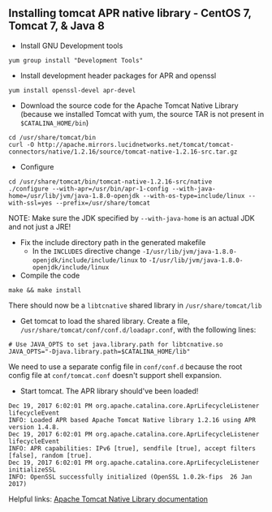 ## Installing tomcat APR native library - CentOS 7, Tomcat 7, & Java 8
* Install GNU Development tools  
```
yum group install "Development Tools"
```
* Install development header packages for APR and openssl  
```
yum install openssl-devel apr-devel
```
* Download the source code for the Apache Tomcat Native Library (because we installed Tomcat with yum, the source TAR is not present in `$CATALINA_HOME/bin`)  
```
cd /usr/share/tomcat/bin
curl -O http://apache.mirrors.lucidnetworks.net/tomcat/tomcat-connectors/native/1.2.16/source/tomcat-native-1.2.16-src.tar.gz
```
* Configure  
```
cd /usr/share/tomcat/bin/tomcat-native-1.2.16-src/native
./configure --with-apr=/usr/bin/apr-1-config --with-java-home=/usr/lib/jvm/java-1.8.0-openjdk --with-os-type=include/linux --with-ssl=yes --prefix=/usr/share/tomcat
```
  NOTE: Make sure the JDK specified by `--with-java-home` is an actual JDK and not just a JRE!
* Fix the include directory path in the generated makefile  
    - In the `INCLUDES` directive change `-I/usr/lib/jvm/java-1.8.0-openjdk/include/include/linux` to `-I/usr/lib/jvm/java-1.8.0-openjdk/include/linux`    
* Compile the code  
```
make && make install
```
  There should now be a `libtcnative` shared library in `/usr/share/tomcat/lib`
* Get tomcat to load the shared library. Create a file, `/usr/share/tomcat/conf/conf.d/loadapr.conf`, with the following lines:  
```
# Use JAVA_OPTS to set java.library.path for libtcnative.so  
JAVA_OPTS="-Djava.library.path=$CATALINA_HOME/lib"
```
  We need to use a separate config file in `conf/conf.d` because the root config file at `conf/tomcat.conf` doesn't support shell expansion.
* Start tomcat. The APR library should've been loaded!  
```
Dec 19, 2017 6:02:01 PM org.apache.catalina.core.AprLifecycleListener lifecycleEvent
INFO: Loaded APR based Apache Tomcat Native library 1.2.16 using APR version 1.4.8.
Dec 19, 2017 6:02:01 PM org.apache.catalina.core.AprLifecycleListener lifecycleEvent
INFO: APR capabilities: IPv6 [true], sendfile [true], accept filters [false], random [true].
Dec 19, 2017 6:02:01 PM org.apache.catalina.core.AprLifecycleListener initializeSSL
INFO: OpenSSL successfully initialized (OpenSSL 1.0.2k-fips  26 Jan 2017)
```

Helpful links:  [Apache Tomcat Native Library documentation](https://tomcat.apache.org/native-doc/)

